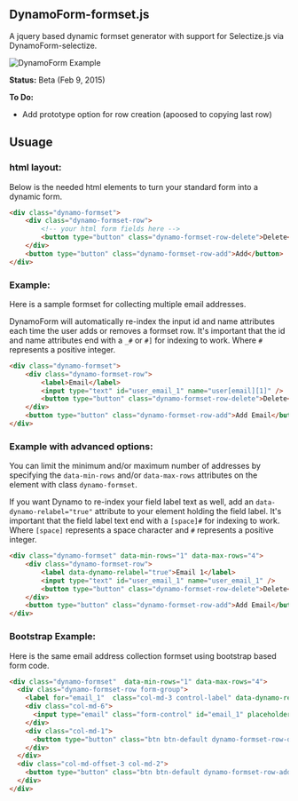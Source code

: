 ## DynamoForm-formset.js

A jquery based dynamic formset generator with support for Selectize.js via DynamoForm-selectize.

![DynamoForm Example](https://github.com/MESD/DynamoForm/blob/master/demo/DynamoForm-formset.png "DynamoForm Example")

**Status:** Beta (Feb 9, 2015)

**To Do:**
* Add prototype option for row creation (apoosed to copying last row)

## Usuage

### html layout:

Below is the needed html elements to turn your standard form into a dynamic
form.

``` html
<div class="dynamo-formset">
    <div class="dynamo-formset-row">
        <!-- your html form fields here -->
        <button type="button" class="dynamo-formset-row-delete">Delete</button>
    </div>
    <button type="button" class="dynamo-formset-row-add">Add</button>
</div>
```


### Example:

Here is a sample formset for collecting multiple email addresses.

DynamoForm will automatically re-index the input id and name attributes each
time the user adds or removes a formset row. It's important that the id and
name attributes end with a `_#` or `#]` for indexing to work. Where `#`
represents a positive integer.

``` html
<div class="dynamo-formset">
    <div class="dynamo-formset-row">
        <label>Email</label>
        <input type="text" id="user_email_1" name="user[email][1]" />
        <button type="button" class="dynamo-formset-row-delete">Delete</button>
    </div>
    <button type="button" class="dynamo-formset-row-add">Add Email</button>
</div>
```


### Example with advanced options:

You can limit the minimum and/or maximum number of addresses by specifying the
`data-min-rows` and/or `data-max-rows` attributes on the element with class
`dynamo-formset`.

If you want Dynamo to re-index your field label text as well, add an
`data-dynamo-relabel="true"` attribute to your element holding the field label.
It's important that the field label text end with a `[space]#` for indexing to
work. Where `[space]` represents a space character and `#` represents a
positive integer.

``` html
<div class="dynamo-formset" data-min-rows="1" data-max-rows="4">
    <div class="dynamo-formset-row">
        <label data-dynamo-relabel="true">Email 1</label>
        <input type="text" id="user_email_1" name="user_email_1" />
        <button type="button" class="dynamo-formset-row-delete">Delete</button>
    </div>
    <button type="button" class="dynamo-formset-row-add">Add Email</button>
</div>
```


### Bootstrap Example:

Here is the same email address collection formset using bootstrap based form code.

``` html
<div class="dynamo-formset"  data-min-rows="1" data-max-rows="4">
  <div class="dynamo-formset-row form-group">
    <label for="email_1"  class="col-md-3 control-label" data-dynamo-relabel="true">Email 1</label>
    <div class="col-md-6">
      <input type="email" class="form-control" id="email_1" placeholder="Enter email addresss">
    </div>
    <div class="col-md-1">
      <button type="button" class="btn btn-default dynamo-formset-row-delete" disabled="disabled">Delete</button>
    </div>
  </div>
  <div class="col-md-offset-3 col-md-2">
    <button type="button" class="btn btn-default dynamo-formset-row-add">Add Email</button>
  </div>
</div>
```